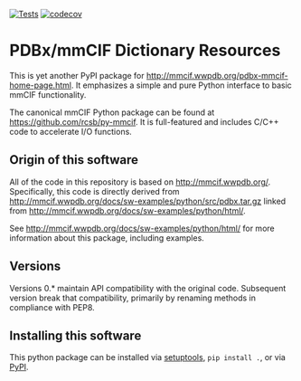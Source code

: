 [![Tests](https://github.com/Electrostatics/mmcif_pdbx/workflows/Tests/badge.svg)](https://github.com/Electrostatics/mmcif_pdbx/actions?query=workflow%3ATests)
[![codecov](https://codecov.io/gh/Electrostatics/mmcif_pdbx/branch/master/graph/badge.svg)](https://codecov.io/gh/Electrostatics/mmcif_pdbx)

# PDBx/mmCIF Dictionary Resources

This is yet another PyPI package for http://mmcif.wwpdb.org/pdbx-mmcif-home-page.html.  It emphasizes a simple and pure Python interface to basic mmCIF functionality.

The canonical mmCIF Python package can be found at https://github.com/rcsb/py-mmcif.  It is full-featured and includes C/C++ code to accelerate I/O functions.  

## Origin of this software
All of the code in this repository is based on http://mmcif.wwpdb.org/.
Specifically, this code is directly derived from http://mmcif.wwpdb.org/docs/sw-examples/python/src/pdbx.tar.gz linked from http://mmcif.wwpdb.org/docs/sw-examples/python/html/.

See http://mmcif.wwpdb.org/docs/sw-examples/python/html/ for more information about this package, including examples.

## Versions

Versions 0.* maintain API compatibility with the original code.
Subsequent version break that compatibility, primarily by renaming methods in compliance with PEP8.

## Installing this software

This python package can be installed via [setuptools](https://pypi.org/project/setuptools/), `pip install .`, or via [PyPI](https://pypi.org/project/mmcif-pdbx/).
